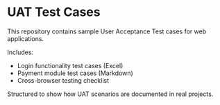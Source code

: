 # UAT Test Cases

This repository contains sample User Acceptance Test cases for web applications.

Includes:
- Login functionality test cases (Excel)
- Payment module test cases (Markdown)
- Cross-browser testing checklist

Structured to show how UAT scenarios are documented in real projects.
